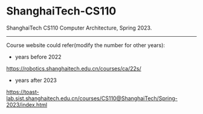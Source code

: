 # ShanghaiTech-CS110
ShanghaiTech CS110 Computer Architecture, Spring 2023.

---

Course website could refer(modify the number for other years):
- years before 2022

https://robotics.shanghaitech.edu.cn/courses/ca/22s/

- years after 2023

https://toast-lab.sist.shanghaitech.edu.cn/courses/CS110@ShanghaiTech/Spring-2023/index.html
